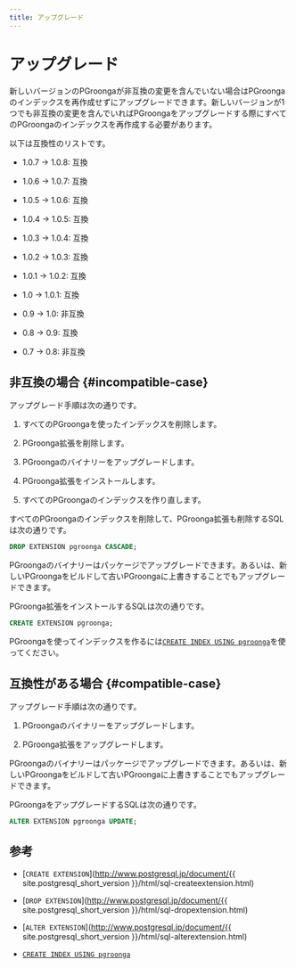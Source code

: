 ```yaml
---
title: アップグレード
---
```


# アップグレード

新しいバージョンのPGroongaが非互換の変更を含んでいない場合はPGroongaのインデックスを再作成せずにアップグレードできます。新しいバージョンが1つでも非互換の変更を含んでいればPGroongaをアップグレードする際にすべてのPGroongaのインデックスを再作成する必要があります。

以下は互換性のリストです。

  * 1.0.7 -> 1.0.8: 互換

  * 1.0.6 -> 1.0.7: 互換

  * 1.0.5 -> 1.0.6: 互換

  * 1.0.4 -> 1.0.5: 互換

  * 1.0.3 -> 1.0.4: 互換

  * 1.0.2 -> 1.0.3: 互換

  * 1.0.1 -> 1.0.2: 互換

  * 1.0 -> 1.0.1: 互換

  * 0.9 -> 1.0: 非互換

  * 0.8 -> 0.9: 互換

  * 0.7 -> 0.8: 非互換

## 非互換の場合 {#incompatible-case}

アップグレード手順は次の通りです。

  1. すべてのPGroongaを使ったインデックスを削除します。

  1. PGroonga拡張を削除します。

  1. PGroongaのバイナリーをアップグレードします。

  1. PGroonga拡張をインストールします。

  1. すべてのPGroongaのインデックスを作り直します。

すべてのPGroongaのインデックスを削除して、PGroonga拡張も削除するSQLは次の通りです。

```sql
DROP EXTENSION pgroonga CASCADE;
```

PGroongaのバイナリーはパッケージでアップグレードできます。あるいは、新しいPGroongaをビルドして古いPGroongaに上書きすることでもアップグレードできます。

PGroonga拡張をインストールするSQLは次の通りです。

```sql
CREATE EXTENSION pgroonga;
```

PGroongaを使ってインデックスを作るには[`CREATE INDEX USING pgroonga`](../reference/create-index-using-pgroonga.html)を使ってください。

## 互換性がある場合 {#compatible-case}

アップグレード手順は次の通りです。

  1. PGroongaのバイナリーをアップグレードします。

  1. PGroonga拡張をアップグレードします。

PGroongaのバイナリーはパッケージでアップグレードできます。あるいは、新しいPGroongaをビルドして古いPGroongaに上書きすることでもアップグレードできます。

PGroongaをアップグレードするSQLは次の通りです。

```sql
ALTER EXTENSION pgroonga UPDATE;
```

## 参考

  * [`CREATE EXTENSION`](http://www.postgresql.jp/document/{{ site.postgresql_short_version }}/html/sql-createextension.html)

  * [`DROP EXTENSION`](http://www.postgresql.jp/document/{{ site.postgresql_short_version }}/html/sql-dropextension.html)

  * [`ALTER EXTENSION`](http://www.postgresql.jp/document/{{ site.postgresql_short_version }}/html/sql-alterextension.html)

  * [`CREATE INDEX USING pgroonga`](../reference/create-index-using-pgroonga.html)
